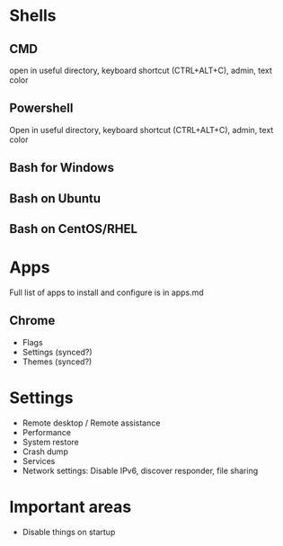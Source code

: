 
# Shells

## CMD
 open in useful directory, keyboard shortcut (CTRL+ALT+C), admin, text color

## Powershell
Open in useful directory, keyboard shortcut (CTRL+ALT+C), admin, text color

## Bash for Windows

## Bash on Ubuntu

## Bash on CentOS/RHEL


# Apps
Full list of apps to install and configure is in apps.md

## Chrome
* Flags
* Settings (synced?)
* Themes (synced?)


# Settings
* Remote desktop / Remote assistance
* Performance
* System restore
* Crash dump
* Services
* Network settings: Disable IPv6, discover responder, file sharing


# Important areas
* Disable things on startup